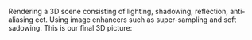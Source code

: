 Rendering a 3D scene consisting of lighting, shadowing, reflection, anti-aliasing ect.
Using image enhancers such as super-sampling and soft sadowing.
This is our final 3D picture:
